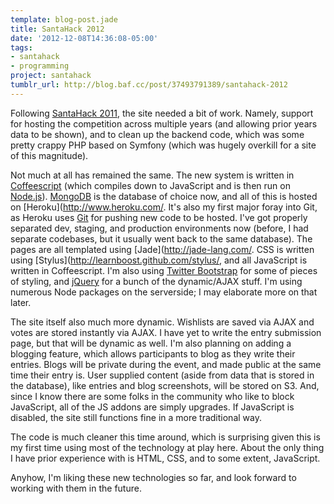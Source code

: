 ```yaml
---
template: blog-post.jade
title: SantaHack 2012
date: '2012-12-08T14:36:08-05:00'
tags:
- santahack
- programming
project: santahack
tumblr_url: http://blog.baf.cc/post/37493791389/santahack-2012
---
```

Following [SantaHack 2011](/blog/posts/2011-12-12-santahack-2011/), the site needed a bit of work. Namely, support for hosting the competition across multiple years (and allowing prior years data to be shown), and to clean up the backend code, which was some pretty crappy PHP based on Symfony (which was hugely overkill for a site of this magnitude).

Not much at all has remained the same. The new system is written in [Coffeescript](http://coffeescript.org/) (which compiles down to JavaScript and is then run on [Node.js](http://nodejs.org/)). [MongoDB](http://www.mongodb.org/) is the database of choice now, and all of this is hosted on [Heroku](http://www.heroku.com/. It's also my first major foray into Git, as Heroku uses [Git](http://git-scm.com/) for pushing new code to be hosted. I've got properly separated dev, staging, and production environments now (before, I had separate codebases, but it usually went back to the same database). The pages are all templated using [Jade](http://jade-lang.com/. CSS is written using [Stylus](http://learnboost.github.com/stylus/, and all JavaScript is written in Coffeescript. I'm also using [Twitter Bootstrap](http://twitter.github.com/bootstrap/) for some of pieces of styling, and [jQuery](http://jquery.com/) for a bunch of the dynamic/AJAX stuff. I'm using numerous Node packages on the serverside; I may elaborate more on that later.

The site itself also much more dynamic. Wishlists are saved via AJAX and votes are stored instantly via AJAX. I have yet to write the entry submission page, but that will be dynamic as well. I'm also planning on adding a blogging feature, which allows participants to blog as they write their entries. Blogs will be private during the event, and made public at the same time their entry is. User supplied content (aside from data that is stored in the database), like entries and blog screenshots, will be stored on S3. And, since I know there are some folks in the community who like to block JavaScript, all of the JS addons are simply upgrades. If JavaScript is disabled, the site still functions fine in a more traditional way.

The code is much cleaner this time around, which is surprising given this is my first time using most of the technology at play here. About the only thing I have prior experience with is HTML, CSS, and to some extent, JavaScript.

Anyhow, I'm liking these new technologies so far, and look forward to working with them in the future.
